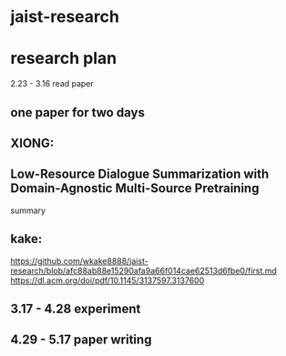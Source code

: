 # jaist-research
research plan
=======
2.23 - 3.16 read paper

one paper for two days
------------
XIONG:
------
Low-Resource Dialogue Summarization with Domain-Agnostic Multi-Source Pretraining
------
summary


kake:
-----
https://github.com/wkake8888/jaist-research/blob/afc88ab88e15290afa9a66f014cae62513d6fbe0/first.md
https://dl.acm.org/doi/pdf/10.1145/3137597.3137600

3.17 - 4.28 experiment
------------------

4.29 - 5.17 paper writing
-------------------------

